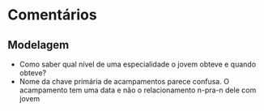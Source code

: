 # Comentários

## Modelagem

- Como saber qual nível de uma especialidade o jovem obteve e quando obteve?
- Nome da chave primária de acampamentos parece confusa. O acampamento tem uma data e não o relacionamento n-pra-n dele com jovem
